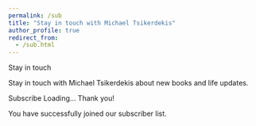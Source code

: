 ```yaml
---
permalink: /sub
title: "Stay in touch with Michael Tsikerdekis"
author_profile: true
redirect_from:
  - /sub.html
---
```


<style type="text/css"> /* LOADER */ .ml-form-embedSubmitLoad { display: inline-block; width: 20px; height: 20px; } .g-recaptcha { transform: scale(1); -webkit-transform: scale(1); transform-origin: 0 0; -webkit-transform-origin: 0 0; height: ; } .sr-only { position: absolute; width: 1px; height: 1px; padding: 0; margin: -1px; overflow: hidden; clip: rect(0,0,0,0); border: 0; } .ml-form-embedSubmitLoad:after { content: " "; display: block; width: 11px; height: 11px; margin: 1px; border-radius: 50%; border: 4px solid #fff; border-color: #ffffff #ffffff #ffffff transparent; animation: ml-form-embedSubmitLoad 1.2s linear infinite; } @keyframes ml-form-embedSubmitLoad { 0% { transform: rotate(0deg); } 100% { transform: rotate(360deg); } } #mlb2-4459234.ml-form-embedContainer { box-sizing: border-box; display: table; margin: 0 auto; position: static; width: 100% !important; } #mlb2-4459234.ml-form-embedContainer h4, #mlb2-4459234.ml-form-embedContainer p, #mlb2-4459234.ml-form-embedContainer span, #mlb2-4459234.ml-form-embedContainer button { text-transform: none !important; letter-spacing: normal !important; } #mlb2-4459234.ml-form-embedContainer .ml-form-embedWrapper { background-color: #ffffff; border-width: 0px; border-color: transparent; border-radius: 4px; border-style: solid; box-sizing: border-box; display: inline-block !important; margin: 0; padding: 0; position: relative; } #mlb2-4459234.ml-form-embedContainer .ml-form-embedWrapper.embedPopup, #mlb2-4459234.ml-form-embedContainer .ml-form-embedWrapper.embedDefault { width: 400px; } #mlb2-4459234.ml-form-embedContainer .ml-form-embedWrapper.embedForm { max-width: 400px; width: 100%; } #mlb2-4459234.ml-form-embedContainer .ml-form-align-left { text-align: left; } #mlb2-4459234.ml-form-embedContainer .ml-form-align-center { text-align: center; } #mlb2-4459234.ml-form-embedContainer .ml-form-align-default { display: table-cell !important; vertical-align: middle !important; text-align: center !important; } #mlb2-4459234.ml-form-embedContainer .ml-form-align-right { text-align: right; } #mlb2-4459234.ml-form-embedContainer .ml-form-embedWrapper .ml-form-embedHeader img { border-top-left-radius: 4px; border-top-right-radius: 4px; height: auto; margin: 0 auto !important; max-width: 100%; width: undefinedpx; } #mlb2-4459234.ml-form-embedContainer .ml-form-embedWrapper .ml-form-embedBody, #mlb2-4459234.ml-form-embedContainer .ml-form-embedWrapper .ml-form-successBody { padding: 20px 20px 0 20px; } #mlb2-4459234.ml-form-embedContainer .ml-form-embedWrapper .ml-form-embedBody.ml-form-embedBodyHorizontal { padding-bottom: 0; } #mlb2-4459234.ml-form-embedContainer .ml-form-embedWrapper .ml-form-embedBody .ml-form-embedContent, #mlb2-4459234.ml-form-embedContainer .ml-form-embedWrapper .ml-form-successBody .ml-form-successContent { text-align: left; margin: 0 0 20px 0; } #mlb2-4459234.ml-form-embedContainer .ml-form-embedWrapper .ml-form-embedBody .ml-form-embedContent h4, #mlb2-4459234.ml-form-embedContainer .ml-form-embedWrapper .ml-form-successBody .ml-form-successContent h4 { color: #000000; font-family: 'Open Sans', Arial, Helvetica, sans-serif; font-size: 30px; font-weight: 400; margin: 0 0 10px 0; text-align: left; word-break: break-word; } #mlb2-4459234.ml-form-embedContainer .ml-form-embedWrapper .ml-form-embedBody .ml-form-embedContent p, #mlb2-4459234.ml-form-embedContainer .ml-form-embedWrapper .ml-form-successBody .ml-form-successContent p { color: #000000; font-family: 'Open Sans', Arial, Helvetica, sans-serif; font-size: 14px; font-weight: 400; line-height: 20px; margin: 0 0 10px 0; text-align: left; } #mlb2-4459234.ml-form-embedContainer .ml-form-embedWrapper .ml-form-embedBody .ml-form-embedContent ul, #mlb2-4459234.ml-form-embedContainer .ml-form-embedWrapper .ml-form-embedBody .ml-form-embedContent ol, #mlb2-4459234.ml-form-embedContainer .ml-form-embedWrapper .ml-form-successBody .ml-form-successContent ul, #mlb2-4459234.ml-form-embedContainer .ml-form-embedWrapper .ml-form-successBody .ml-form-successContent ol { color: #000000; font-family: 'Open Sans', Arial, Helvetica, sans-serif; font-size: 14px; } #mlb2-4459234.ml-form-embedContainer .ml-form-embedWrapper .ml-form-embedBody .ml-form-embedContent ol ol, #mlb2-4459234.ml-form-embedContainer .ml-form-embedWrapper .ml-form-successBody .ml-form-successContent ol ol { list-style-type: lower-alpha; } #mlb2-4459234.ml-form-embedContainer .ml-form-embedWrapper .ml-form-embedBody .ml-form-embedContent ol ol ol, #mlb2-4459234.ml-form-embedContainer .ml-form-embedWrapper .ml-form-successBody .ml-form-successContent ol ol ol { list-style-type: lower-roman; } #mlb2-4459234.ml-form-embedContainer .ml-form-embedWrapper .ml-form-embedBody .ml-form-embedContent p a, #mlb2-4459234.ml-form-embedContainer .ml-form-embedWrapper .ml-form-successBody .ml-form-successContent p a { color: #000000; text-decoration: underline; } #mlb2-4459234.ml-form-embedContainer .ml-form-embedWrapper .ml-block-form .ml-field-group { text-align: left!important; } #mlb2-4459234.ml-form-embedContainer .ml-form-embedWrapper .ml-block-form .ml-field-group label { margin-bottom: 5px; color: #333333; font-size: 14px; font-family: 'Open Sans', Arial, Helvetica, sans-serif; font-weight: bold; font-style: normal; text-decoration: none;; display: inline-block; line-height: 20px; } #mlb2-4459234.ml-form-embedContainer .ml-form-embedWrapper .ml-form-embedBody .ml-form-embedContent p:last-child, #mlb2-4459234.ml-form-embedContainer .ml-form-embedWrapper .ml-form-successBody .ml-form-successContent p:last-child { margin: 0; } #mlb2-4459234.ml-form-embedContainer .ml-form-embedWrapper .ml-form-embedBody form { margin: 0; width: 100%; } #mlb2-4459234.ml-form-embedContainer .ml-form-embedWrapper .ml-form-embedBody .ml-form-formContent, #mlb2-4459234.ml-form-embedContainer .ml-form-embedWrapper .ml-form-embedBody .ml-form-checkboxRow { margin: 0 0 20px 0; width: 100%; } #mlb2-4459234.ml-form-embedContainer .ml-form-embedWrapper .ml-form-embedBody .ml-form-checkboxRow { float: left; } #mlb2-4459234.ml-form-embedContainer .ml-form-embedWrapper .ml-form-embedBody .ml-form-formContent.horozintalForm { margin: 0; padding: 0 0 20px 0; width: 100%; height: auto; float: left; } #mlb2-4459234.ml-form-embedContainer .ml-form-embedWrapper .ml-form-embedBody .ml-form-fieldRow { margin: 0 0 10px 0; width: 100%; } #mlb2-4459234.ml-form-embedContainer .ml-form-embedWrapper .ml-form-embedBody .ml-form-fieldRow.ml-last-item { margin: 0; } #mlb2-4459234.ml-form-embedContainer .ml-form-embedWrapper .ml-form-embedBody .ml-form-fieldRow.ml-formfieldHorizintal { margin: 0; } #mlb2-4459234.ml-form-embedContainer .ml-form-embedWrapper .ml-form-embedBody .ml-form-fieldRow input { background-color: #ffffff !important; color: #333333 !important; border-color: #cccccc; border-radius: 4px !important; border-style: solid !important; border-width: 1px !important; font-family: 'Open Sans', Arial, Helvetica, sans-serif; font-size: 14px !important; height: auto; line-height: 21px !important; margin-bottom: 0; margin-top: 0; margin-left: 0; margin-right: 0; padding: 10px 10px !important; width: 100% !important; box-sizing: border-box !important; max-width: 100% !important; } #mlb2-4459234.ml-form-embedContainer .ml-form-embedWrapper .ml-form-embedBody .ml-form-fieldRow input::-webkit-input-placeholder, #mlb2-4459234.ml-form-embedContainer .ml-form-embedWrapper .ml-form-embedBody .ml-form-horizontalRow input::-webkit-input-placeholder { color: #333333; } #mlb2-4459234.ml-form-embedContainer .ml-form-embedWrapper .ml-form-embedBody .ml-form-fieldRow input::-moz-placeholder, #mlb2-4459234.ml-form-embedContainer .ml-form-embedWrapper .ml-form-embedBody .ml-form-horizontalRow input::-moz-placeholder { color: #333333; } #mlb2-4459234.ml-form-embedContainer .ml-form-embedWrapper .ml-form-embedBody .ml-form-fieldRow input:-ms-input-placeholder, #mlb2-4459234.ml-form-embedContainer .ml-form-embedWrapper .ml-form-embedBody .ml-form-horizontalRow input:-ms-input-placeholder { color: #333333; } #mlb2-4459234.ml-form-embedContainer .ml-form-embedWrapper .ml-form-embedBody .ml-form-fieldRow input:-moz-placeholder, #mlb2-4459234.ml-form-embedContainer .ml-form-embedWrapper .ml-form-embedBody .ml-form-horizontalRow input:-moz-placeholder { color: #333333; } #mlb2-4459234.ml-form-embedContainer .ml-form-embedWrapper .ml-form-embedBody .ml-form-fieldRow textarea, #mlb2-4459234.ml-form-embedContainer .ml-form-embedWrapper .ml-form-embedBody .ml-form-horizontalRow textarea { background-color: #ffffff !important; color: #333333 !important; border-color: #cccccc; border-radius: 4px !important; border-style: solid !important; border-width: 1px !important; font-family: 'Open Sans', Arial, Helvetica, sans-serif; font-size: 14px !important; height: auto; line-height: 21px !important; margin-bottom: 0; margin-top: 0; padding: 10px 10px !important; width: 100% !important; box-sizing: border-box !important; max-width: 100% !important; } #mlb2-4459234.ml-form-embedContainer .ml-form-embedWrapper .ml-form-embedBody .ml-form-fieldRow .custom-radio .custom-control-label::before, #mlb2-4459234.ml-form-embedContainer .ml-form-embedWrapper .ml-form-embedBody .ml-form-horizontalRow .custom-radio .custom-control-label::before, #mlb2-4459234.ml-form-embedContainer .ml-form-embedWrapper .ml-form-embedBody .ml-form-fieldRow .custom-checkbox .custom-control-label::before, #mlb2-4459234.ml-form-embedContainer .ml-form-embedWrapper .ml-form-embedBody .ml-form-horizontalRow .custom-checkbox .custom-control-label::before, #mlb2-4459234.ml-form-embedContainer .ml-form-embedWrapper .ml-form-embedBody .ml-form-embedPermissions .ml-form-embedPermissionsOptionsCheckbox .label-description::before, #mlb2-4459234.ml-form-embedContainer .ml-form-embedWrapper .ml-form-embedBody .ml-form-interestGroupsRow .ml-form-interestGroupsRowCheckbox .label-description::before, #mlb2-4459234.ml-form-embedContainer .ml-form-embedWrapper .ml-form-embedBody .ml-form-checkboxRow .label-description::before { border-color: #cccccc!important; background-color: #ffffff!important; } #mlb2-4459234.ml-form-embedContainer .ml-form-embedWrapper .ml-form-embedBody .ml-form-fieldRow input.custom-control-input[type="checkbox"]{ box-sizing: border-box; padding: 0; position: absolute; z-index: -1; opacity: 0; margin-top: 5px; margin-left: -1.5rem; overflow: visible; } #mlb2-4459234.ml-form-embedContainer .ml-form-embedWrapper .ml-form-embedBody .ml-form-fieldRow .custom-checkbox .custom-control-label::before, #mlb2-4459234.ml-form-embedContainer .ml-form-embedWrapper .ml-form-embedBody .ml-form-horizontalRow .custom-checkbox .custom-control-label::before, #mlb2-4459234.ml-form-embedContainer .ml-form-embedWrapper .ml-form-embedBody .ml-form-embedPermissions .ml-form-embedPermissionsOptionsCheckbox .label-description::before, #mlb2-4459234.ml-form-embedContainer .ml-form-embedWrapper .ml-form-embedBody .ml-form-interestGroupsRow .ml-form-interestGroupsRowCheckbox .label-description::before, #mlb2-4459234.ml-form-embedContainer .ml-form-embedWrapper .ml-form-embedBody .ml-form-checkboxRow .label-description::before { border-radius: 4px!important; } #mlb2-4459234.ml-form-embedContainer .ml-form-embedWrapper .ml-form-embedBody .ml-form-checkboxRow input[type=checkbox]:checked~.label-description::after, #mlb2-4459234.ml-form-embedContainer .ml-form-embedWrapper .ml-form-embedBody .ml-form-embedPermissions .ml-form-embedPermissionsOptionsCheckbox input[type=checkbox]:checked~.label-description::after, #mlb2-4459234.ml-form-embedContainer .ml-form-embedWrapper .ml-form-embedBody .ml-form-fieldRow .custom-checkbox .custom-control-input:checked~.custom-control-label::after, #mlb2-4459234.ml-form-embedContainer .ml-form-embedWrapper .ml-form-embedBody .ml-form-horizontalRow .custom-checkbox .custom-control-input:checked~.custom-control-label::after, #mlb2-4459234.ml-form-embedContainer .ml-form-embedWrapper .ml-form-embedBody .ml-form-interestGroupsRow .ml-form-interestGroupsRowCheckbox input[type=checkbox]:checked~.label-description::after { background-image: url("data:image/svg+xml,%3csvg xmlns='http://www.w3.org/2000/svg' viewBox='0 0 8 8'%3e%3cpath fill='%23fff' d='M6.564.75l-3.59 3.612-1.538-1.55L0 4.26 2.974 7.25 8 2.193z'/%3e%3c/svg%3e"); } #mlb2-4459234.ml-form-embedContainer .ml-form-embedWrapper .ml-form-embedBody .ml-form-fieldRow .custom-radio .custom-control-input:checked~.custom-control-label::after, #mlb2-4459234.ml-form-embedContainer .ml-form-embedWrapper .ml-form-embedBody .ml-form-fieldRow .custom-radio .custom-control-input:checked~.custom-control-label::after { background-image: url("data:image/svg+xml,%3csvg xmlns='http://www.w3.org/2000/svg' viewBox='-4 -4 8 8'%3e%3ccircle r='3' fill='%23fff'/%3e%3c/svg%3e"); } #mlb2-4459234.ml-form-embedContainer .ml-form-embedWrapper .ml-form-embedBody .ml-form-fieldRow .custom-radio .custom-control-input:checked~.custom-control-label::before, #mlb2-4459234.ml-form-embedContainer .ml-form-embedWrapper .ml-form-embedBody .ml-form-horizontalRow .custom-radio .custom-control-input:checked~.custom-control-label::before, #mlb2-4459234.ml-form-embedContainer .ml-form-embedWrapper .ml-form-embedBody .ml-form-fieldRow .custom-checkbox .custom-control-input:checked~.custom-control-label::before, #mlb2-4459234.ml-form-embedContainer .ml-form-embedWrapper .ml-form-embedBody .ml-form-horizontalRow .custom-checkbox .custom-control-input:checked~.custom-control-label::before, #mlb2-4459234.ml-form-embedContainer .ml-form-embedWrapper .ml-form-embedBody .ml-form-embedPermissions .ml-form-embedPermissionsOptionsCheckbox input[type=checkbox]:checked~.label-description::before, #mlb2-4459234.ml-form-embedContainer .ml-form-embedWrapper .ml-form-embedBody .ml-form-interestGroupsRow .ml-form-interestGroupsRowCheckbox input[type=checkbox]:checked~.label-description::before, #mlb2-4459234.ml-form-embedContainer .ml-form-embedWrapper .ml-form-embedBody .ml-form-checkboxRow input[type=checkbox]:checked~.label-description::before { border-color: #000000!important; background-color: #000000!important; color: #ffffff!important; } #mlb2-4459234.ml-form-embedContainer .ml-form-embedWrapper .ml-form-embedBody .ml-form-fieldRow .custom-radio .custom-control-label::before, #mlb2-4459234.ml-form-embedContainer .ml-form-embedWrapper .ml-form-embedBody .ml-form-horizontalRow .custom-radio .custom-control-label::before, #mlb2-4459234.ml-form-embedContainer .ml-form-embedWrapper .ml-form-embedBody .ml-form-fieldRow .custom-radio .custom-control-label::after, #mlb2-4459234.ml-form-embedContainer .ml-form-embedWrapper .ml-form-embedBody .ml-form-horizontalRow .custom-radio .custom-control-label::after, #mlb2-4459234.ml-form-embedContainer .ml-form-embedWrapper .ml-form-embedBody .ml-form-fieldRow .custom-checkbox .custom-control-label::before, #mlb2-4459234.ml-form-embedContainer .ml-form-embedWrapper .ml-form-embedBody .ml-form-fieldRow .custom-checkbox .custom-control-label::after, #mlb2-4459234.ml-form-embedContainer .ml-form-embedWrapper .ml-form-embedBody .ml-form-horizontalRow .custom-checkbox .custom-control-label::before, #mlb2-4459234.ml-form-embedContainer .ml-form-embedWrapper .ml-form-embedBody .ml-form-horizontalRow .custom-checkbox .custom-control-label::after { top: 2px; box-sizing: border-box; } #mlb2-4459234.ml-form-embedContainer .ml-form-embedWrapper .ml-form-embedBody .ml-form-embedPermissions .ml-form-embedPermissionsOptionsCheckbox .label-description::before, #mlb2-4459234.ml-form-embedContainer .ml-form-embedWrapper .ml-form-embedBody .ml-form-embedPermissions .ml-form-embedPermissionsOptionsCheckbox .label-description::after, #mlb2-4459234.ml-form-embedContainer .ml-form-embedWrapper .ml-form-embedBody .ml-form-checkboxRow .label-description::before, #mlb2-4459234.ml-form-embedContainer .ml-form-embedWrapper .ml-form-embedBody .ml-form-checkboxRow .label-description::after { top: 0px!important; box-sizing: border-box!important; } #mlb2-4459234.ml-form-embedContainer .ml-form-embedWrapper .ml-form-embedBody .ml-form-checkboxRow .label-description::before, #mlb2-4459234.ml-form-embedContainer .ml-form-embedWrapper .ml-form-embedBody .ml-form-checkboxRow .label-description::after { top: 0px!important; box-sizing: border-box!important; } #mlb2-4459234.ml-form-embedContainer .ml-form-embedWrapper .ml-form-embedBody .ml-form-interestGroupsRow .ml-form-interestGroupsRowCheckbox .label-description::after { top: 0px!important; box-sizing: border-box!important; position: absolute; left: -1.5rem; display: block; width: 1rem; height: 1rem; content: ""; } #mlb2-4459234.ml-form-embedContainer .ml-form-embedWrapper .ml-form-embedBody .ml-form-interestGroupsRow .ml-form-interestGroupsRowCheckbox .label-description::before { top: 0px!important; box-sizing: border-box!important; } #mlb2-4459234.ml-form-embedContainer .ml-form-embedWrapper .ml-form-embedBody .custom-control-label::before { position: absolute; top: 4px; left: -1.5rem; display: block; width: 16px; height: 16px; pointer-events: none; content: ""; background-color: #ffffff; border: #adb5bd solid 1px; border-radius: 50%; } #mlb2-4459234.ml-form-embedContainer .ml-form-embedWrapper .ml-form-embedBody .custom-control-label::after { position: absolute; top: 2px!important; left: -1.5rem; display: block; width: 1rem; height: 1rem; content: ""; } #mlb2-4459234.ml-form-embedContainer .ml-form-embedWrapper .ml-form-embedBody .ml-form-embedPermissions .ml-form-embedPermissionsOptionsCheckbox .label-description::before, #mlb2-4459234.ml-form-embedContainer .ml-form-embedWrapper .ml-form-embedBody .ml-form-interestGroupsRow .ml-form-interestGroupsRowCheckbox .label-description::before, #mlb2-4459234.ml-form-embedContainer .ml-form-embedWrapper .ml-form-embedBody .ml-form-checkboxRow .label-description::before { position: absolute; top: 4px; left: -1.5rem; display: block; width: 16px; height: 16px; pointer-events: none; content: ""; background-color: #ffffff; border: #adb5bd solid 1px; border-radius: 50%; } #mlb2-4459234.ml-form-embedContainer .ml-form-embedWrapper .ml-form-embedBody .ml-form-embedPermissions .ml-form-embedPermissionsOptionsCheckbox .label-description::after { position: absolute; top: 0px!important; left: -1.5rem; display: block; width: 1rem; height: 1rem; content: ""; } #mlb2-4459234.ml-form-embedContainer .ml-form-embedWrapper .ml-form-embedBody .ml-form-checkboxRow .label-description::after { position: absolute; top: 0px!important; left: -1.5rem; display: block; width: 1rem; height: 1rem; content: ""; } #mlb2-4459234.ml-form-embedContainer .ml-form-embedWrapper .ml-form-embedBody .custom-radio .custom-control-label::after { background: no-repeat 50%/50% 50%; } #mlb2-4459234.ml-form-embedContainer .ml-form-embedWrapper .ml-form-embedBody .custom-checkbox .custom-control-label::after, #mlb2-4459234.ml-form-embedContainer .ml-form-embedWrapper .ml-form-embedBody .ml-form-embedPermissions .ml-form-embedPermissionsOptionsCheckbox .label-description::after, #mlb2-4459234.ml-form-embedContainer .ml-form-embedWrapper .ml-form-embedBody .ml-form-interestGroupsRow .ml-form-interestGroupsRowCheckbox .label-description::after, #mlb2-4459234.ml-form-embedContainer .ml-form-embedWrapper .ml-form-embedBody .ml-form-checkboxRow .label-description::after { background: no-repeat 50%/50% 50%; } #mlb2-4459234.ml-form-embedContainer .ml-form-embedWrapper .ml-form-embedBody .ml-form-fieldRow .custom-control, #mlb2-4459234.ml-form-embedContainer .ml-form-embedWrapper .ml-form-embedBody .ml-form-horizontalRow .custom-control { position: relative; display: block; min-height: 1.5rem; padding-left: 1.5rem; } #mlb2-4459234.ml-form-embedContainer .ml-form-embedWrapper .ml-form-embedBody .ml-form-fieldRow .custom-radio .custom-control-input, #mlb2-4459234.ml-form-embedContainer .ml-form-embedWrapper .ml-form-embedBody .ml-form-horizontalRow .custom-radio .custom-control-input, #mlb2-4459234.ml-form-embedContainer .ml-form-embedWrapper .ml-form-embedBody .ml-form-fieldRow .custom-checkbox .custom-control-input, #mlb2-4459234.ml-form-embedContainer .ml-form-embedWrapper .ml-form-embedBody .ml-form-horizontalRow .custom-checkbox .custom-control-input { position: absolute; z-index: -1; opacity: 0; box-sizing: border-box; padding: 0; } #mlb2-4459234.ml-form-embedContainer .ml-form-embedWrapper .ml-form-embedBody .ml-form-fieldRow .custom-radio .custom-control-label, #mlb2-4459234.ml-form-embedContainer .ml-form-embedWrapper .ml-form-embedBody .ml-form-horizontalRow .custom-radio .custom-control-label, #mlb2-4459234.ml-form-embedContainer .ml-form-embedWrapper .ml-form-embedBody .ml-form-fieldRow .custom-checkbox .custom-control-label, #mlb2-4459234.ml-form-embedContainer .ml-form-embedWrapper .ml-form-embedBody .ml-form-horizontalRow .custom-checkbox .custom-control-label { color: #000000; font-size: 12px!important; font-family: 'Open Sans', Arial, Helvetica, sans-serif; line-height: 22px; margin-bottom: 0; position: relative; vertical-align: top; font-style: normal; font-weight: 700; } #mlb2-4459234.ml-form-embedContainer .ml-form-embedWrapper .ml-form-embedBody .ml-form-fieldRow .custom-select, #mlb2-4459234.ml-form-embedContainer .ml-form-embedWrapper .ml-form-embedBody .ml-form-horizontalRow .custom-select { background-color: #ffffff !important; color: #333333 !important; border-color: #cccccc; border-radius: 4px !important; border-style: solid !important; border-width: 1px !important; font-family: 'Open Sans', Arial, Helvetica, sans-serif; font-size: 14px !important; line-height: 20px !important; margin-bottom: 0; margin-top: 0; padding: 10px 28px 10px 12px !important; width: 100% !important; box-sizing: border-box !important; max-width: 100% !important; height: auto; display: inline-block; vertical-align: middle; background: url('https://assets.mlcdn.com/ml/images/default/dropdown.svg') no-repeat right .75rem center/8px 10px; -webkit-appearance: none; -moz-appearance: none; appearance: none; } #mlb2-4459234.ml-form-embedContainer .ml-form-embedWrapper .ml-form-embedBody .ml-form-horizontalRow { height: auto; width: 100%; float: left; } .ml-form-formContent.horozintalForm .ml-form-horizontalRow .ml-input-horizontal { width: 70%; float: left; } .ml-form-formContent.horozintalForm .ml-form-horizontalRow .ml-button-horizontal { width: 30%; float: left; } .ml-form-formContent.horozintalForm .ml-form-horizontalRow .ml-button-horizontal.labelsOn { padding-top: 25px; } .ml-form-formContent.horozintalForm .ml-form-horizontalRow .horizontal-fields { box-sizing: border-box; float: left; padding-right: 10px; } #mlb2-4459234.ml-form-embedContainer .ml-form-embedWrapper .ml-form-embedBody .ml-form-horizontalRow input { background-color: #ffffff; color: #333333; border-color: #cccccc; border-radius: 4px; border-style: solid; border-width: 1px; font-family: 'Open Sans', Arial, Helvetica, sans-serif; font-size: 14px; line-height: 20px; margin-bottom: 0; margin-top: 0; padding: 10px 10px; width: 100%; box-sizing: border-box; overflow-y: initial; } #mlb2-4459234.ml-form-embedContainer .ml-form-embedWrapper .ml-form-embedBody .ml-form-horizontalRow button { background-color: #000000 !important; border-color: #000000; border-style: solid; border-width: 1px; border-radius: 4px; box-shadow: none; color: #ffffff !important; cursor: pointer; font-family: 'Open Sans', Arial, Helvetica, sans-serif; font-size: 14px !important; font-weight: 700; line-height: 20px; margin: 0 !important; padding: 10px !important; width: 100%; height: auto; } #mlb2-4459234.ml-form-embedContainer .ml-form-embedWrapper .ml-form-embedBody .ml-form-horizontalRow button:hover { background-color: #333333 !important; border-color: #333333 !important; } #mlb2-4459234.ml-form-embedContainer .ml-form-embedWrapper .ml-form-embedBody .ml-form-checkboxRow input[type="checkbox"] { box-sizing: border-box; padding: 0; position: absolute; z-index: -1; opacity: 0; margin-top: 5px; margin-left: -1.5rem; overflow: visible; } #mlb2-4459234.ml-form-embedContainer .ml-form-embedWrapper .ml-form-embedBody .ml-form-checkboxRow .label-description { color: #000000; display: block; font-family: 'Open Sans', Arial, Helvetica, sans-serif; font-size: 12px; text-align: left; margin-bottom: 0; position: relative; vertical-align: top; } #mlb2-4459234.ml-form-embedContainer .ml-form-embedWrapper .ml-form-embedBody .ml-form-checkboxRow label { font-weight: normal; margin: 0; padding: 0; position: relative; display: block; min-height: 24px; padding-left: 24px; } #mlb2-4459234.ml-form-embedContainer .ml-form-embedWrapper .ml-form-embedBody .ml-form-checkboxRow label a { color: #000000; text-decoration: underline; } #mlb2-4459234.ml-form-embedContainer .ml-form-embedWrapper .ml-form-embedBody .ml-form-checkboxRow label p { color: #000000 !important; font-family: 'Open Sans', Arial, Helvetica, sans-serif !important; font-size: 12px !important; font-weight: normal !important; line-height: 18px !important; padding: 0 !important; margin: 0 5px 0 0 !important; } #mlb2-4459234.ml-form-embedContainer .ml-form-embedWrapper .ml-form-embedBody .ml-form-checkboxRow label p:last-child { margin: 0; } #mlb2-4459234.ml-form-embedContainer .ml-form-embedWrapper .ml-form-embedBody .ml-form-embedSubmit { margin: 0 0 20px 0; float: left; width: 100%; } #mlb2-4459234.ml-form-embedContainer .ml-form-embedWrapper .ml-form-embedBody .ml-form-embedSubmit button { background-color: #000000 !important; border: none !important; border-radius: 4px !important; box-shadow: none !important; color: #ffffff !important; cursor: pointer; font-family: 'Open Sans', Arial, Helvetica, sans-serif !important; font-size: 14px !important; font-weight: 700 !important; line-height: 21px !important; height: auto; padding: 10px !important; width: 100% !important; box-sizing: border-box !important; } #mlb2-4459234.ml-form-embedContainer .ml-form-embedWrapper .ml-form-embedBody .ml-form-embedSubmit button.loading { display: none; } #mlb2-4459234.ml-form-embedContainer .ml-form-embedWrapper .ml-form-embedBody .ml-form-embedSubmit button:hover { background-color: #333333 !important; } .ml-subscribe-close { width: 30px; height: 30px; background: url('https://assets.mlcdn.com/ml/images/default/modal_close.png') no-repeat; background-size: 30px; cursor: pointer; margin-top: -10px; margin-right: -10px; position: absolute; top: 0; right: 0; } .ml-error input, .ml-error textarea, .ml-error select { border-color: red!important; } .ml-error .custom-checkbox-radio-list { border: 1px solid red !important; border-radius: 4px; padding: 10px; } .ml-error .label-description, .ml-error .label-description p, .ml-error .label-description p a, .ml-error label:first-child { color: #ff0000 !important; } #mlb2-4459234.ml-form-embedContainer .ml-form-embedWrapper .ml-form-embedBody .ml-form-checkboxRow.ml-error .label-description p, #mlb2-4459234.ml-form-embedContainer .ml-form-embedWrapper .ml-form-embedBody .ml-form-checkboxRow.ml-error .label-description p:first-letter { color: #ff0000 !important; } @media only screen and (max-width: 400px){ .ml-form-embedWrapper.embedDefault, .ml-form-embedWrapper.embedPopup { width: 100%!important; } .ml-form-formContent.horozintalForm { float: left!important; } .ml-form-formContent.horozintalForm .ml-form-horizontalRow { height: auto!important; width: 100%!important; float: left!important; } .ml-form-formContent.horozintalForm .ml-form-horizontalRow .ml-input-horizontal { width: 100%!important; } .ml-form-formContent.horozintalForm .ml-form-horizontalRow .ml-input-horizontal > div { padding-right: 0px!important; padding-bottom: 10px; } .ml-form-formContent.horozintalForm .ml-button-horizontal { width: 100%!important; } .ml-form-formContent.horozintalForm .ml-button-horizontal.labelsOn { padding-top: 0px!important; } } </style>
Stay in touch

Stay in touch with Michael Tsikerdekis about new books and life updates.
<style type="text/css"> .ml-form-recaptcha { margin-bottom: 20px; } .ml-form-recaptcha.ml-error iframe { border: solid 1px #ff0000; } @media screen and (max-width: 480px) { .ml-form-recaptcha { width: 220px!important } .g-recaptcha { transform: scale(0.78); -webkit-transform: scale(0.78); transform-origin: 0 0; -webkit-transform-origin: 0 0; } }</style> <script src="https://www.google.com/recaptcha/api.js"></script>
Subscribe
Loading...
Thank you!

You have successfully joined our subscriber list.
<script> function ml_webform_success_4459234() { try { window.top.location.href = 'https://michael.tsikerdekis.com/thank-you-sub'; } catch (e) { window.location.href = 'https://michael.tsikerdekis.com/thank-you-sub'; } } </script> <script src="https://groot.mailerlite.com/js/w/webforms.min.js?v59ea44790c5c0deef53b8c1ad21b8cc9" type="text/javascript"></script> <script> fetch("https://assets.mailerlite.com/jsonp/393905/forms/84731888678208749/track-view") </script> 

